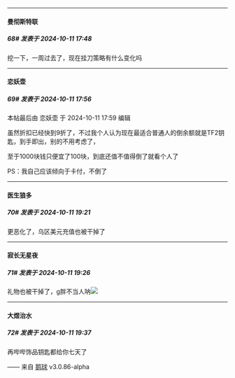﻿
*****

####  曼彻斯特联  
##### 68#       发表于 2024-10-11 17:48

挖一下，一周过去了，现在挂刀策略有什么变化吗


*****

####  恋妖壶  
##### 69#       发表于 2024-10-11 17:56

 本帖最后由 恋妖壶 于 2024-10-11 17:59 编辑 

虽然折扣已经快到9折了，不过我个人认为现在最适合普通人的倒余额就是TF2钥匙，到手即出，别的不用考虑了，

至于1000块钱只便宜了100块，到底还值不值得倒了就看个人了

PS：我自己应该倾向于卡付，不倒了


*****

####  医生狼多  
##### 70#       发表于 2024-10-11 19:21

更恶化了，乌区美元充值也被干掉了


*****

####  寂长无星夜  
##### 71#       发表于 2024-10-11 19:26

礼物也被干掉了，g胖不当人呐<img src="https://static.saraba1st.com/image/smiley/face2017/133.png" referrerpolicy="no-referrer">


*****

####  大煜治水  
##### 72#       发表于 2024-10-11 19:37

再哔哔饰品钥匙都给你七天了

—— 来自 [鹅球](https://www.pgyer.com/xfPejhuq) v3.0.86-alpha

